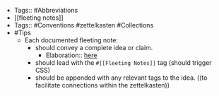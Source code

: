 - Tags:: #Abbreviations
- [[fleeting notes]]
- Tags:: #Conventions #zettelkasten #Collections
- #Tips
    - Each documented fleeting note: 
        - should convey a complete idea or claim.
            - Elaboration:: [here](((LJ14xzU8D)))
        - should lead with the `#[[Fleeting Notes]]` tag (should trigger CSS)
        - should be appended with any relevant tags to the idea. ((to facilitate connections within the zettelkasten))
